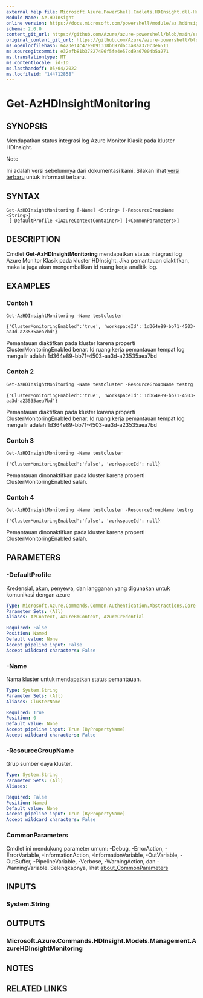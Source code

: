 ```yaml
---
external help file: Microsoft.Azure.PowerShell.Cmdlets.HDInsight.dll-Help.xml
Module Name: Az.HDInsight
online version: https://docs.microsoft.com/powershell/module/az.hdinsight/get-azhdinsightmonitoring
schema: 2.0.0
content_git_url: https://github.com/Azure/azure-powershell/blob/main/src/HDInsight/HDInsight/help/Get-AzHDInsightMonitoring.md
original_content_git_url: https://github.com/Azure/azure-powershell/blob/main/src/HDInsight/HDInsight/help/Get-AzHDInsightMonitoring.md
ms.openlocfilehash: 6423e14c47e9091318b697d6c3a8aa370c3e6511
ms.sourcegitcommit: e32efb81b37827496f5fe4e57cd9a67004b5a271
ms.translationtype: MT
ms.contentlocale: id-ID
ms.lasthandoff: 05/04/2022
ms.locfileid: "144712858"
---
```

# Get-AzHDInsightMonitoring

## SYNOPSIS
Mendapatkan status integrasi log Azure Monitor Klasik pada kluster HDInsight.

> [!NOTE]
>Ini adalah versi sebelumnya dari dokumentasi kami. Silakan lihat [versi terbaru](/powershell/module/az.hdinsight/get-azhdinsightmonitoring) untuk informasi terbaru.

## SYNTAX

```
Get-AzHDInsightMonitoring [-Name] <String> [-ResourceGroupName <String>]
 [-DefaultProfile <IAzureContextContainer>] [<CommonParameters>]
```

## DESCRIPTION
Cmdlet **Get-AzHDInsightMonitoring** mendapatkan status integrasi log Azure Monitor Klasik pada kluster HDInsight. Jika pemantauan diaktifkan, maka ia juga akan mengembalikan id ruang kerja analitik log.

## EXAMPLES

### Contoh 1
```powershell
Get-AzHDInsightMonitoring -Name testcluster
```

```output
{'ClusterMonitoringEnabled':'true', 'workspaceId':'1d364e89-bb71-4503-aa3d-a23535aea7bd'}
```

Pemantauan diaktifkan pada kluster karena properti ClusterMonitoringEnabled benar. Id ruang kerja pemantauan tempat log mengalir adalah 1d364e89-bb71-4503-aa3d-a23535aea7bd

### Contoh 2
```powershell
Get-AzHDInsightMonitoring -Name testcluster -ResourceGroupName testrg
```

```output
{'ClusterMonitoringEnabled':'true', 'workspaceId':'1d364e89-bb71-4503-aa3d-a23535aea7bd'}
```

Pemantauan diaktifkan pada kluster karena properti ClusterMonitoringEnabled benar. Id ruang kerja pemantauan tempat log mengalir adalah 1d364e89-bb71-4503-aa3d-a23535aea7bd

### Contoh 3
```powershell
Get-AzHDInsightMonitoring -Name testcluster
```

```output
{'ClusterMonitoringEnabled':'false', 'workspaceId': null}
```

Pemantauan dinonaktifkan pada kluster karena properti ClusterMonitoringEnabled salah.

### Contoh 4
```powershell
Get-AzHDInsightMonitoring -Name testcluster -ResourceGroupName testrg
```

```output
{'ClusterMonitoringEnabled':'false', 'workspaceId': null}
```

Pemantauan dinonaktifkan pada kluster karena properti ClusterMonitoringEnabled salah.

## PARAMETERS

### -DefaultProfile
Kredensial, akun, penyewa, dan langganan yang digunakan untuk komunikasi dengan azure

```yaml
Type: Microsoft.Azure.Commands.Common.Authentication.Abstractions.Core.IAzureContextContainer
Parameter Sets: (All)
Aliases: AzContext, AzureRmContext, AzureCredential

Required: False
Position: Named
Default value: None
Accept pipeline input: False
Accept wildcard characters: False
```

### -Name
Nama kluster untuk mendapatkan status pemantauan.

```yaml
Type: System.String
Parameter Sets: (All)
Aliases: ClusterName

Required: True
Position: 0
Default value: None
Accept pipeline input: True (ByPropertyName)
Accept wildcard characters: False
```

### -ResourceGroupName
Grup sumber daya kluster.

```yaml
Type: System.String
Parameter Sets: (All)
Aliases:

Required: False
Position: Named
Default value: None
Accept pipeline input: True (ByPropertyName)
Accept wildcard characters: False
```

### CommonParameters
Cmdlet ini mendukung parameter umum: -Debug, -ErrorAction, -ErrorVariable, -InformationAction, -InformationVariable, -OutVariable, -OutBuffer, -PipelineVariable, -Verbose, -WarningAction, dan -WarningVariable. Selengkapnya, lihat [about_CommonParameters](http://go.microsoft.com/fwlink/?LinkID=113216)

## INPUTS

### System.String

## OUTPUTS

### Microsoft.Azure.Commands.HDInsight.Models.Management.AzureHDInsightMonitoring

## NOTES

## RELATED LINKS
